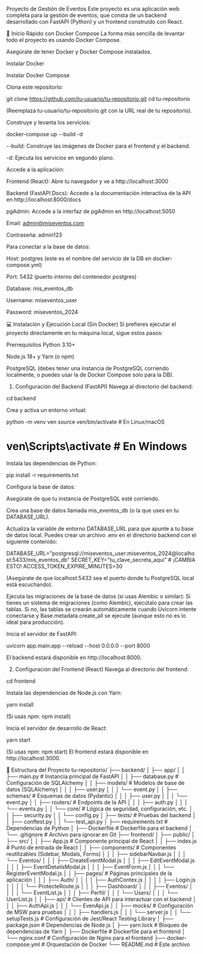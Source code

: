 Proyecto de Gestión de Eventos
Este proyecto es una aplicación web completa para la gestión de eventos, que consta de un backend desarrollado con FastAPI (Python) y un frontend construido con React.

🚀 Inicio Rápido con Docker Compose
La forma más sencilla de levantar todo el proyecto es usando Docker Compose.

Asegúrate de tener Docker y Docker Compose instalados.

Instalar Docker

Instalar Docker Compose

Clona este repositorio:

git clone https://github.com/tu-usuario/tu-repositorio.git
cd tu-repositorio

(Reemplaza tu-usuario/tu-repositorio.git con la URL real de tu repositorio).

Construye y levanta los servicios:

docker-compose up --build -d

--build: Construye las imágenes de Docker para el frontend y el backend.

-d: Ejecuta los servicios en segundo plano.

Accede a la aplicación:

Frontend (React): Abre tu navegador y ve a http://localhost:3000

Backend (FastAPI Docs): Accede a la documentación interactiva de la API en http://localhost:8000/docs

pgAdmin: Accede a la interfaz de pgAdmin en http://localhost:5050

Email: admin@miseventos.com

Contraseña: admin123

Para conectar a la base de datos:

Host: postgres (este es el nombre del servicio de la DB en docker-compose.yml)

Port: 5432 (puerto interno del contenedor postgres)

Database: mis_eventos_db

Username: miseventos_user

Password: miseventos_2024

💻 Instalación y Ejecución Local (Sin Docker)
Si prefieres ejecutar el proyecto directamente en tu máquina local, sigue estos pasos:

Prerrequisitos
Python 3.10+

Node.js 18+ y Yarn (o npm)

PostgreSQL (debes tener una instancia de PostgreSQL corriendo localmente, o puedes usar la de Docker Compose solo para la DB).

1. Configuración del Backend (FastAPI)
Navega al directorio del backend:

cd backend

Crea y activa un entorno virtual:

python -m venv ven
source ven/bin/activate  # En Linux/macOS
# ven\Scripts\activate  # En Windows

Instala las dependencias de Python:

pip install -r requirements.txt

Configura la base de datos:

Asegúrate de que tu instancia de PostgreSQL esté corriendo.

Crea una base de datos llamada mis_eventos_db (o la que uses en tu DATABASE_URL).

Actualiza la variable de entorno DATABASE_URL para que apunte a tu base de datos local. Puedes crear un archivo .env en el directorio backend con el siguiente contenido:

DATABASE_URL="postgresql://miseventos_user:miseventos_2024@localhost:5433/mis_eventos_db"
SECRET_KEY="tu_clave_secreta_aqui" # ¡CAMBIA ESTO!
ACCESS_TOKEN_EXPIRE_MINUTES=30

(Asegúrate de que localhost:5433 sea el puerto donde tu PostgreSQL local está escuchando).

Ejecuta las migraciones de la base de datos (si usas Alembic o similar):
Si tienes un sistema de migraciones (como Alembic), ejecútalo para crear las tablas. Si no, las tablas se crearán automáticamente cuando Uvicorn intente conectarse y Base.metadata.create_all se ejecute (aunque esto no es lo ideal para producción).

Inicia el servidor de FastAPI:

uvicorn app.main:app --reload --host 0.0.0.0 --port 8000

El backend estará disponible en http://localhost:8000.

2. Configuración del Frontend (React)
Navega al directorio del frontend:

cd frontend

Instala las dependencias de Node.js con Yarn:

yarn install

(Si usas npm: npm install)

Inicia el servidor de desarrollo de React:

yarn start

(Si usas npm: npm start)
El frontend estará disponible en http://localhost:3000.

📁 Estructura del Proyecto
tu-repositorio/
├── backend/
│   ├── app/
│   │   ├── main.py             # Instancia principal de FastAPI
│   │   ├── database.py         # Configuración de SQLAlchemy
│   │   ├── models/             # Modelos de base de datos (SQLAlchemy)
│   │   │   ├── user.py
│   │   │   └── event.py
│   │   ├── schemas/            # Esquemas de datos (Pydantic)
│   │   │   ├── user.py
│   │   │   └── event.py
│   │   ├── routers/            # Endpoints de la API
│   │   │   ├── auth.py
│   │   │   └── events.py
│   │   └── core/               # Lógica de seguridad, configuración, etc.
│   │       ├── security.py
│   │       └── config.py
│   ├── tests/                  # Pruebas del backend
│   │   ├── conftest.py
│   │   └── test_api.py
│   ├── requirements.txt        # Dependencias de Python
│   ├── Dockerfile              # Dockerfile para el backend
│   └── .gitignore              # Archivo para ignorar en Git
├── frontend/
│   ├── public/
│   ├── src/
│   │   ├── App.js              # Componente principal de React
│   │   ├── index.js            # Punto de entrada de React
│   │   ├── components/         # Componentes reutilizables (Sidebar, Modals, Forms)
│   │   │   ├── sidebarNavbar.js
│   │   │   └── Eventos/
│   │   │       ├── CreateEventModal.js
│   │   │       ├── EditEventModal.js
│   │   │       ├── EventDetailsModal.js
│   │   │       ├── EventForm.js
│   │   │       └── RegisterEventModal.js
│   │   ├── pages/              # Páginas principales de la aplicación
│   │   │   ├── Auth/
│   │   │   │   ├── AuthContex.js
│   │   │   │   ├── Login.js
│   │   │   │   └── ProtecteRoute.js
│   │   │   ├── Dashboard/
│   │   │   ├── Eventos/
│   │   │   │   └── EventList.js
│   │   │   ├── Perfil/
│   │   │   └── Users/
│   │   │       └── UserList.js
│   │   ├── api/                # Clientes de API para interactuar con el backend
│   │   │   ├── AuthApi.js
│   │   │   └── EvenApi.js
│   │   ├── mocks/              # Configuración de MSW para pruebas
│   │   │   ├── handlers.js
│   │   │   └── server.js
│   │   └── setupTests.js       # Configuración de Jest/React Testing Library
│   ├── package.json            # Dependencias de Node.js
│   ├── yarn.lock               # Bloqueo de dependencias de Yarn
│   ├── Dockerfile              # Dockerfile para el frontend
│   └── nginx.conf              # Configuración de Nginx para el frontend
├── docker-compose.yml          # Orquestación de Docker
└── README.md                   # Este archivo
